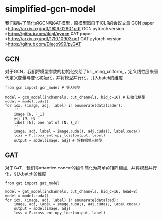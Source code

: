 # simplified-gcn-model
我们提供了简化的GCN和GAT模型，原模型取自于ICLR的会议文章
GCN paper >https://arxiv.org/pdf/1609.02907.pdf
GCN pytorch version >https://github.com/tkipf/pygcn
GAT paper >https://arxiv.org/pdf/1710.10903.pdf
GAT pytorch version >https://github.com/Diego999/pyGAT

## GCN
对于GCN，我们将模型参数的初始化交给了kai_ming_uniform_，定义线性层来替代定义变量与变化初始化，并将模型并行化，引入batch的维度
```
from gcn import gcn_model # 导入模型

model = gcn_model(inchannels, out_channels, hid_c=16) # 初始化模型
model = model.cuda()
for idx, (image, adj, label) in enumerate(dataloader):
    '''
    image [N, F_1]
    adj [N, N]
    label [N], one hot of [N, F_3]
    '''
    image, adj, label = image.cuda(), adj.cuda(), label.cuda()
    loss = F.cross_entropy_loss(output, label)
    output = model(image, adj) # 将数据喂入模型
```
## GAT
对于GAT，我们将attention concat的操作简化为简单的矩阵相加，并将模型并行化，引入batch的维度
```
from gat import gat_model

model = gat_model(inchannels, out_channels, hid_c=16, head=8)
model = model.cuda()
for idx, (image, adj, label) in enumerate(dataload):
    image, adj, label = image.cuda(), adj.cuda(), label.cuda()
    output = model(image, adj)
    loss = F.cross_entropy_loss(output, label)
```


